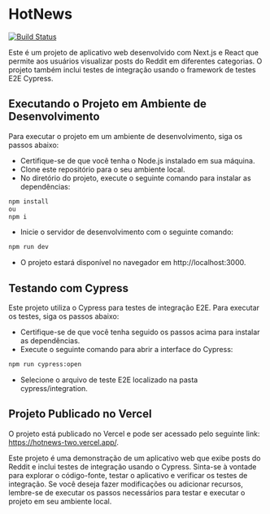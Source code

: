 # HotNews

[![Build Status](https://travis-ci.org/joemccann/dillinger.svg?branch=master)](https://travis-ci.org/joemccann/dillinger)

Este é um projeto de aplicativo web desenvolvido com Next.js e React que permite aos usuários visualizar posts do Reddit em diferentes categorias. O projeto também inclui testes de integração usando o framework de testes E2E Cypress.

## Executando o Projeto em Ambiente de Desenvolvimento

Para executar o projeto em um ambiente de desenvolvimento, siga os passos abaixo:

- Certifique-se de que você tenha o Node.js instalado em sua máquina.
- Clone este repositório para o seu ambiente local.
- No diretório do projeto, execute o seguinte comando para instalar as dependências:

```sh
npm install
ou
npm i
```

- Inicie o servidor de desenvolvimento com o seguinte comando:

```sh
npm run dev
```

- O projeto estará disponível no navegador em http://localhost:3000.

## Testando com Cypress

Este projeto utiliza o Cypress para testes de integração E2E. Para executar os testes, siga os passos abaixo:

- Certifique-se de que você tenha seguido os passos acima para instalar as dependências.
- Execute o seguinte comando para abrir a interface do Cypress:

```sh
npm run cypress:open
```

- Selecione o arquivo de teste E2E localizado na pasta cypress/integration.

## Projeto Publicado no Vercel

O projeto está publicado no Vercel e pode ser acessado pelo seguinte link: https://hotnews-two.vercel.app/.

Este projeto é uma demonstração de um aplicativo web que exibe posts do Reddit e inclui testes de integração usando o Cypress. Sinta-se à vontade para explorar o código-fonte, testar o aplicativo e verificar os testes de integração. Se você deseja fazer modificações ou adicionar recursos, lembre-se de executar os passos necessários para testar e executar o projeto em seu ambiente local.
